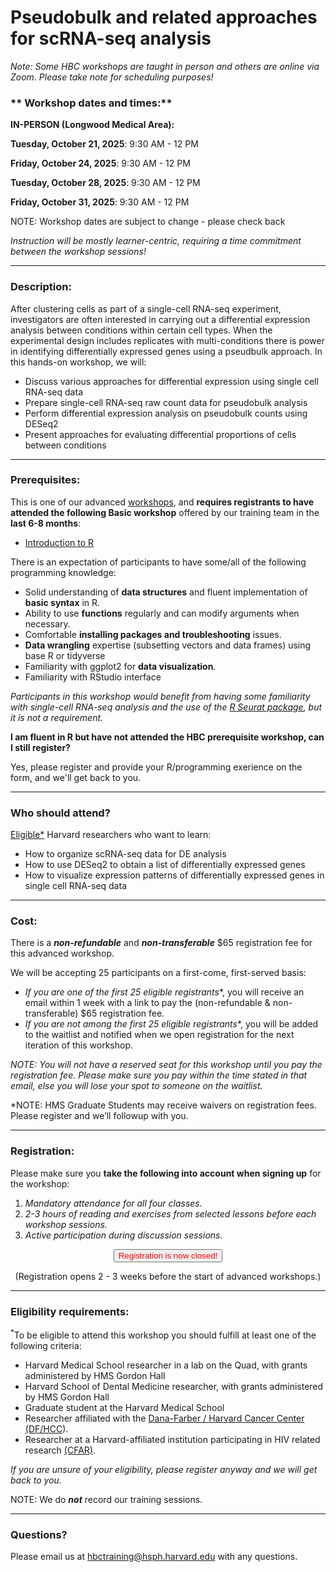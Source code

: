 # Pseudobulk and related approaches for scRNA-seq analysis

<!-- OLD: # Differential expression of single cell RNA-seq workshop -->

*Note: Some HBC workshops are taught in person and others are online via Zoom. Please take note for scheduling purposes!*
<!-- *Note: In 2024, some workshops will be taught in person and others will be online via Zoom.* -->


### ** Workshop dates and times:**
**IN-PERSON (Longwood Medical Area):** 

**Tuesday, October 21, 2025**: 9:30 AM - 12 PM

**Friday, October 24, 2025**: 9:30 AM - 12 PM

**Tuesday, October 28, 2025**: 9:30 AM - 12 PM

**Friday, October 31, 2025**: 9:30 AM - 12 PM


NOTE: Workshop dates are subject to change - please check back

_Instruction will be mostly learner-centric, requiring a time commitment between the workshop sessions!_

---

### **Description:**
After clustering cells as part of a single-cell RNA-seq experiment, investigators are often interested in carrying out a differential expression analysis between conditions within certain cell types. When the experimental design includes replicates with multi-conditions there is power in identifying differentially expressed genes using a pseudbulk approach.  In this hands-on workshop, we will:

- Discuss various approaches for differential expression using single cell RNA-seq data
- Prepare single-cell RNA-seq raw count data for pseudobulk analysis
- Perform differential expression analysis on pseudobulk counts using DESeq2
- Present approaches for evaluating differential proportions of cells between conditions


---

### **Prerequisites:**

This is one of our advanced [workshops](https://hbctraining.github.io/main/), and **requires registrants to have attended the following Basic workshop** offered by our training team in the **last 6-8 months**:  

- [Introduction to R](https://hbctraining.github.io/main/registrations/AllFunders_Intro-to-R)

There is an expectation of participants to have some/all of the following programming knowledge:

* Solid understanding of **data structures** and fluent implementation of **basic syntax** in R.
* Ability to use **functions** regularly and can modify arguments when necessary.
* Comfortable **installing packages and troubleshooting** issues.
* **Data wrangling** expertise (subsetting vectors and data frames) using base R or tidyverse
* Familiarity with ggplot2 for **data visualization**.
* Familiarity with RStudio interface

_Participants in this workshop would benefit from having some familiarity with single-cell RNA-seq analysis and the use of the [R Seurat package](https://satijalab.org/seurat/), but it is not a requirement._

**I am fluent in R but have not attended the HBC prerequisite workshop, can I still register?**

Yes, please register and provide your R/programming exerience on the form, and we'll get back to you.

<!--
**AND** please do the following:

- Complete the registration first
- Then email us directly at hbctraining@hsph.harvard.edu with a description of your experience/usage of R. -->

---

### **Who should attend?**

[Eligible*](#eligibility-requirements) Harvard researchers who want to learn: 

- How to organize scRNA-seq data for DE analysis
- How to use DESeq2 to obtain a list of differentially expressed genes
- How to visualize expression patterns of differentially expressed genes in single cell RNA-seq data


---

### **Cost:**

There is a ***non-refundable*** and ***non-transferable*** $65 registration fee for this advanced workshop.

We will be accepting 25 participants on a first-come, first-served basis:

- **If you are one of the first 25 eligible* registrants**, you will receive an email within 1 week with a link to pay the (non-refundable & non-transferable) $65 registration fee. 
- **If you are not among the first 25 eligible* registrants**, you will be added to the waitlist and notified when we open registration for the next iteration of this workshop.

*NOTE: You will not have a reserved seat for this workshop until you pay the registration fee. Please make sure you pay within the time stated in that email, else you will lose your spot to someone on the waitlist.*

*NOTE: HMS Graduate Students may receive waivers on registration fees. Please register and we’ll followup with you.

---

### **Registration:**

Please make sure you **take the following into account when signing up** for the workshop:

1. _Mandatory attendance for all four classes._
2. _2-3 hours of reading and exercises from selected lessons before each workshop sessions._
3. _Active participation during discussion sessions._

<div style="text-align:center">
	 <a><button name="button" style = "color: red" >Registration is now closed!</button></a>
</div>

<div style="text-align:center"> 
	
(Registration opens 2 - 3 weeks before the start of advanced workshops.)
</div> 

<!--
<div style="text-align:center">
	 <a><button name="button" style = "color: blue" onclick="location.href='https://harvard.az1.qualtrics.com/jfe/form/SV_88Qi9mDKwHqz3hA'">Click here to Register!</button></a>
</div>

<div style="text-align:center">
	 (Please check the eligibility requirements below prior to registering)
</div> 
-->

<!-- This content will not appear in the rendered Markdown -->


---

### **Eligibility requirements:**

<sup>*</sup>To be eligible to attend this workshop you should fulfill at least one of the following criteria:

- Harvard Medical School researcher in a lab on the Quad, with grants administered by HMS Gordon Hall
- Harvard School of Dental Medicine researcher, with grants administered by HMS Gordon Hall
- Graduate student at the Harvard Medical School
- Researcher affiliated with the [Dana-Farber / Harvard Cancer Center (DF/HCC](https://www.dfhcc.harvard.edu)).
- Researcher at a Harvard-affiliated institution participating in HIV related research [(CFAR)](https://cfar.globalhealth.harvard.edu/).

*If you are unsure of your eligibility, please register anyway and we will get back to you.*


NOTE: We do ***not*** record our training sessions. 

---

### **Questions?**

Please email us at hbctraining@hsph.harvard.edu with any questions.
